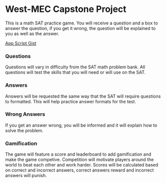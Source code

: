 # West-MEC Capstone Project
This is a math SAT practice game. You will receive a question and a box to answer the question, if you get it wrong, the question will be explained to you as well as the answer.

[App Script Gist](https://gist.github.com/Nicolas-Okuly/106a1cdf3a8bef50550a1e27b74ba167)

### Questions
Questions will vary in difficulty from the SAT math problem bank. All questions will test the skills that you will need or will use on the SAT. 

### Answers
Answers will be requested the same way that the SAT will require questions to formatted. This will help practice answer formats for the test.

### Wrong Answers
If you get an answer wrong, you will be informed and it will explain how to solve the problem.

### Gamification
The game will feature a score and leaderboard to add gamification and make the game competive. Competition will motivate players around the world to beat each other and work harder. Scores will be calculated based on correct and incorrect answers, correct answers reward and incorrect answers will punish.